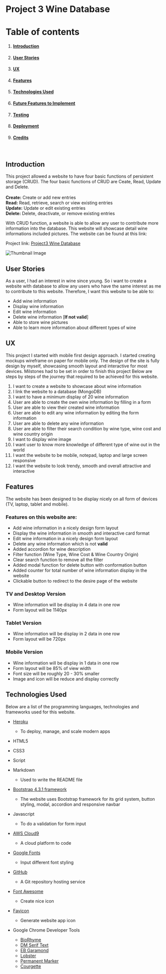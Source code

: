 # Project 3 Wine Database
# Table of contents
1. #### [Introduction](#introduction)
2. #### [User Stories](#userstories)
3. #### [UX](#UX)
4. #### [Features](#features)
5. #### [Technologies Used](#technology)
6. #### [Future Features to Implement](#implement)
7. #### [Testing](#testing)
8. #### [Deployment](#Deployment)
9. #### [Credits](#Credits)

<br>


## Introduction <a name="introduction"></a>
This project allowed a website to have four basic functions of persistent storage (CRUD). The four basic functions of CRUD are Ceate, Read, Update and Delete. <br> <br>
**Create:** Create or add new entries <br>
**Read:** Read, retrieve, search or view existing entries <br>
**Update:** Update or edit existing entries <br>
**Delete:** Delete, deactivate, or remove existing entries <br>

With CRUD function, a website is able to allow any user to contribute more information into the database. This website will showcase detail wine informations included pictures. The website can be found at this link:

Project link: [Project3 Wine Database](https://ysl-wine-database.herokuapp.com/)


![Thumbnail Image](https://github.com/YiShengLee/Project3-Wine-Database/raw/master/static/img/Website_layout.PNG)

## User Stories <a name="userstories"></a>
As a user, I had an interest in wine since young. So i want to create a website with database to allow any users who have the same interest as me to contribute to this website. Therefore, I want this website to be able to:
- Add wine information
- Display wine information
- Edit wine information
- Delete wine information [**If not valid**]
- Able to store wine pictures
- Able to learn more information about different types of wine

## UX <a name="UX"></a>
This project I started with mobile first design approach. I started creating mockups wireframe on paper for mobile only. The design of the site is fully design by myself, showcasing smooth layout and interactive for most devices. Milstones had to be set in order to finish this project Below are steps by steps of the journey that required to be achieved for this website.
1. I want to create a website to showcase about wine information
2. I link the website to a database (MongoDB)
3. I want to have a minimum display of 20 wine information
4. User are able to create the own wine information by filling in a form
5. User are able to view their created wine information
6. User are able to edit any wine information by editing the form information
7. User are able to delete any wine information
8. User are able to filter their search condition by wine type, wine cost and wine country origin
9. I want to display wine image
10. I want user to know more knowledge of different type of wine out in the world
11. I want the website to be mobile, notepad, laptop and large screen responsive
12. I want the website to look trendy, smooth and overall attractive and interactive

## Features <a name="features"></a>
The website has been designed to be display nicely on all form of devices (TV, laptop, tablet and mobile).

### Features on this website are:
- Add wine information in a nicely design form layout
- Display the wine information in smooth and interactive card format
- Edit wine information in a nicely design form layout
- Delete any wine information which is not **valid**
- Added accordion for wine description
- Filter function (Wine Type, Wine Cost & Wine Country Origin)
- Clear search function to remove all the filter
- Added modal function for delete button with conformation button
- Added counter for total number of wine information display in the website
- Clickable button to redirect to the desire page of the website

### TV and Desktop Version
- Wine information will be display in 4 data in one row
- Form layout will be 1140px

### Tablet Version
- Wine information will be display in 2 data in one row
- Form layout will be 720px

### Mobile Version
- Wine information will be display in 1 data in one row
- Form layout will be 85% of view width
- Font size will be roughly 20 - 30% smaller
- Image and icon will be reduce and display correctly

## Technologies Used <a name="technology"></a>
Below are a list of the programming languages, technologies and frameworks used for this website.
- [Heroku](https://www.heroku.com/home)
    - To deploy, manage, and scale modern apps 
- HTML5
- CSS3
- Script
- Markdown
    - Used to write the README file
- [Bootstrap 4.3.1 framework](https://getbootstrap.com/)
    - The website uses Bootstrap framework for its grid system, button styling, modal, accordion and responsive navbar 
- Javascript
    - To do a validation for form input 
- [AWS Cloud9](https://aws.amazon.com/cloud9/)
    - A cloud platform to code 
- [Google Fonts](https://fonts.google.com/)
    - Input different font styling 
- [GitHub](https://github.com/)
    - A Git repository hosting service 
- [Font Awesome](https://fontawesome.com/)
    - Create nice icon 
- [Favicon](https://www.favicon-generator.org/)
    - Generate website app icon
- Google Chrome Developer Tools







    - [BioRhyme](https://fonts.google.com/?query=BioRhyme)
    - [DM Serif Text](https://fonts.google.com/?query=DM+Serif+Text)
    - [EB Garamond](https://fonts.google.com/?query=EB+Garamond)
    - [Lobster](https://fonts.google.com/?query=Lobster)
    - [Permanent Marker](https://fonts.google.com/?query=Permanent+Marker)
    - [Courgette](https://fonts.google.com/?query=Courgette)





